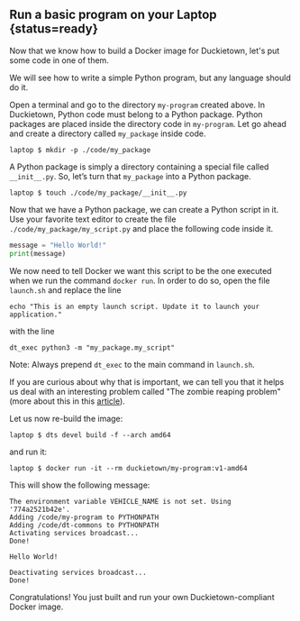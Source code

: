 
## Run a basic program on your Laptop {status=ready}

Now that we know how to build a Docker image for Duckietown, let's put some code in one of them.

We will see how to write a simple Python program, but any language should do it.

Open a terminal and go to the directory `my-program` created above. In Duckietown, Python code must belong to a Python package. Python packages are placed inside the directory code in `my-program`. Let go ahead and create a directory called `my_package` inside code.

    laptop $ mkdir -p ./code/my_package

A Python package is simply a directory containing a special file called `__init__.py`. So, let’s turn that `my_package` into a Python package.

    laptop $ touch ./code/my_package/__init__.py

Now that we have a Python package, we can create a Python script in it. Use your favorite text editor to create the file `./code/my_package/my_script.py` and place the following code inside it.

```python
message = "Hello World!"
print(message)
```

We now need to tell Docker we want this script to be the one executed when we run the command `docker run`. In order to do so, open the file `launch.sh` and replace the line

``` 
echo "This is an empty launch script. Update it to launch your application."
```

with the line

``` 
dt_exec python3 -m "my_package.my_script"
```

Note: Always prepend `dt_exec` to the main command in `launch.sh`.

If you are curious about why that is important, we can tell you that it helps us deal with an interesting problem
 called "The zombie reaping problem" (more about this in this [article][article]).

[article]: https://blog.phusion.nl/2015/01/20/docker-and-the-pid-1-zombie-reaping-problem/
 
Let us now re-build the image:

    laptop $ dts devel build -f --arch amd64

and run it:

    laptop $ docker run -it --rm duckietown/my-program:v1-amd64

This will show the following message:

```
The environment variable VEHICLE_NAME is not set. Using '774a2521b42e'.
Adding /code/my-program to PYTHONPATH
Adding /code/dt-commons to PYTHONPATH
Activating services broadcast...
Done!

Hello World!

Deactivating services broadcast...
Done!
```


Congratulations! You just built and run your own Duckietown-compliant Docker image.

